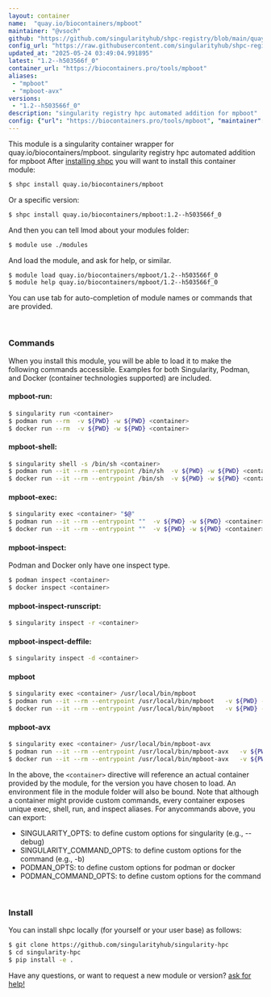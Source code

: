 ```yaml
---
layout: container
name:  "quay.io/biocontainers/mpboot"
maintainer: "@vsoch"
github: "https://github.com/singularityhub/shpc-registry/blob/main/quay.io/biocontainers/mpboot/container.yaml"
config_url: "https://raw.githubusercontent.com/singularityhub/shpc-registry/main/quay.io/biocontainers/mpboot/container.yaml"
updated_at: "2025-05-24 03:49:04.991895"
latest: "1.2--h503566f_0"
container_url: "https://biocontainers.pro/tools/mpboot"
aliases:
 - "mpboot"
 - "mpboot-avx"
versions:
 - "1.2--h503566f_0"
description: "singularity registry hpc automated addition for mpboot"
config: {"url": "https://biocontainers.pro/tools/mpboot", "maintainer": "@vsoch", "description": "singularity registry hpc automated addition for mpboot", "latest": {"1.2--h503566f_0": "sha256:642890074e5edc787319c717973b653234b65c5d9d9eedae3a8b32a78b5c8602"}, "tags": {"1.2--h503566f_0": "sha256:642890074e5edc787319c717973b653234b65c5d9d9eedae3a8b32a78b5c8602"}, "docker": "quay.io/biocontainers/mpboot", "aliases": {"mpboot": "/usr/local/bin/mpboot", "mpboot-avx": "/usr/local/bin/mpboot-avx"}}
---
```


This module is a singularity container wrapper for quay.io/biocontainers/mpboot.
singularity registry hpc automated addition for mpboot
After [installing shpc](#install) you will want to install this container module:


```bash
$ shpc install quay.io/biocontainers/mpboot
```

Or a specific version:

```bash
$ shpc install quay.io/biocontainers/mpboot:1.2--h503566f_0
```

And then you can tell lmod about your modules folder:

```bash
$ module use ./modules
```

And load the module, and ask for help, or similar.

```bash
$ module load quay.io/biocontainers/mpboot/1.2--h503566f_0
$ module help quay.io/biocontainers/mpboot/1.2--h503566f_0
```

You can use tab for auto-completion of module names or commands that are provided.

<br>

### Commands

When you install this module, you will be able to load it to make the following commands accessible.
Examples for both Singularity, Podman, and Docker (container technologies supported) are included.

#### mpboot-run:

```bash
$ singularity run <container>
$ podman run --rm  -v ${PWD} -w ${PWD} <container>
$ docker run --rm  -v ${PWD} -w ${PWD} <container>
```

#### mpboot-shell:

```bash
$ singularity shell -s /bin/sh <container>
$ podman run --it --rm --entrypoint /bin/sh  -v ${PWD} -w ${PWD} <container>
$ docker run --it --rm --entrypoint /bin/sh  -v ${PWD} -w ${PWD} <container>
```

#### mpboot-exec:

```bash
$ singularity exec <container> "$@"
$ podman run --it --rm --entrypoint ""  -v ${PWD} -w ${PWD} <container> "$@"
$ docker run --it --rm --entrypoint ""  -v ${PWD} -w ${PWD} <container> "$@"
```

#### mpboot-inspect:

Podman and Docker only have one inspect type.

```bash
$ podman inspect <container>
$ docker inspect <container>
```

#### mpboot-inspect-runscript:

```bash
$ singularity inspect -r <container>
```

#### mpboot-inspect-deffile:

```bash
$ singularity inspect -d <container>
```


#### mpboot

```bash
$ singularity exec <container> /usr/local/bin/mpboot
$ podman run --it --rm --entrypoint /usr/local/bin/mpboot   -v ${PWD} -w ${PWD} <container> -c " $@"
$ docker run --it --rm --entrypoint /usr/local/bin/mpboot   -v ${PWD} -w ${PWD} <container> -c " $@"
```


#### mpboot-avx

```bash
$ singularity exec <container> /usr/local/bin/mpboot-avx
$ podman run --it --rm --entrypoint /usr/local/bin/mpboot-avx   -v ${PWD} -w ${PWD} <container> -c " $@"
$ docker run --it --rm --entrypoint /usr/local/bin/mpboot-avx   -v ${PWD} -w ${PWD} <container> -c " $@"
```



In the above, the `<container>` directive will reference an actual container provided
by the module, for the version you have chosen to load. An environment file in the
module folder will also be bound. Note that although a container
might provide custom commands, every container exposes unique exec, shell, run, and
inspect aliases. For anycommands above, you can export:

 - SINGULARITY_OPTS: to define custom options for singularity (e.g., --debug)
 - SINGULARITY_COMMAND_OPTS: to define custom options for the command (e.g., -b)
 - PODMAN_OPTS: to define custom options for podman or docker
 - PODMAN_COMMAND_OPTS: to define custom options for the command

<br>

### Install

You can install shpc locally (for yourself or your user base) as follows:

```bash
$ git clone https://github.com/singularityhub/singularity-hpc
$ cd singularity-hpc
$ pip install -e .
```

Have any questions, or want to request a new module or version? [ask for help!](https://github.com/singularityhub/singularity-hpc/issues)